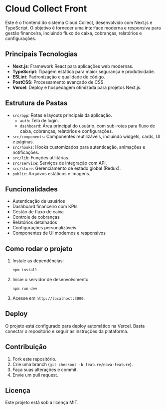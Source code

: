 
# Cloud Collect Front

Este é o frontend do sistema Cloud Collect, desenvolvido com Next.js e TypeScript. O objetivo é fornecer uma interface moderna e responsiva para gestão financeira, incluindo fluxo de caixa, cobranças, relatórios e configurações.

## Principais Tecnologias

- **Next.js**: Framework React para aplicações web modernas.
- **TypeScript**: Tipagem estática para maior segurança e produtividade.
- **ESLint**: Padronização e qualidade de código.
- **PostCSS**: Processamento avançado de CSS.
- **Vercel**: Deploy e hospedagem otimizada para projetos Next.js.

## Estrutura de Pastas

- `src/app`: Rotas e layouts principais da aplicação.
  - `auth`: Tela de login.
  - `dashboard`: Área principal do usuário, com sub-rotas para fluxo de caixa, cobranças, relatórios e configurações.
- `src/components`: Componentes reutilizáveis, incluindo widgets, cards, UI e páginas.
- `src/hooks`: Hooks customizados para autenticação, animações e notificações.
- `src/lib`: Funções utilitárias.
- `src/service`: Serviços de integração com API.
- `src/store`: Gerenciamento de estado global (Redux).
- `public`: Arquivos estáticos e imagens.

## Funcionalidades

- Autenticação de usuários
- Dashboard financeiro com KPIs
- Gestão de fluxo de caixa
- Controle de cobranças
- Relatórios detalhados
- Configurações personalizáveis
- Componentes de UI modernos e responsivos

## Como rodar o projeto

1. Instale as dependências:
	```zsh
	npm install
	```
2. Inicie o servidor de desenvolvimento:
	```zsh
	npm run dev
	```
3. Acesse em `http://localhost:3000`.

## Deploy

O projeto está configurado para deploy automático na Vercel. Basta conectar o repositório e seguir as instruções da plataforma.

## Contribuição

1. Fork este repositório.
2. Crie uma branch (`git checkout -b feature/nova-feature`).
3. Faça suas alterações e commit.
4. Envie um pull request.

## Licença

Este projeto está sob a licença MIT.
